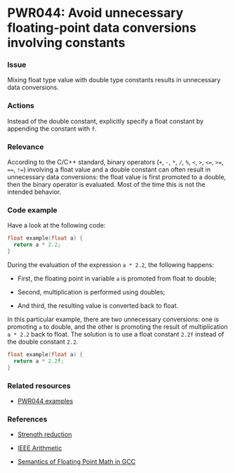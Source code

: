 # PWR044: Avoid unnecessary floating-point data conversions involving constants

### Issue

Mixing float type value with double type constants results in unnecessary data
conversions.

### Actions

Instead of the double constant, explicitly specify a float constant by appending
the constant with `f`.

### Relevance

According to the C/C++ standard, binary operators (`+`, `-`, `*`, `/`, `%`, `<`,
`>`, `<=`, `>=`, `==`, `!=`) involving a float value and a double constant can
often result in unnecessary data conversions: the float value is first promoted
to a double, then the binary operator is evaluated. Most of the time this is not
the intended behavior.

### Code example

Have a look at the following code:

```c
float example(float a) {
  return a * 2.2;
}
```

During the evaluation of the expression `a * 2.2`, the following happens:

* First, the floating point in variable `a` is promoted from float to double;

* Second, multiplication is performed using doubles;

* And third, the resulting value is converted back to float.

In this particular example, there are two unnecessary conversions: one is
promoting `a` to double, and the other is promoting the result of multiplication
`a * 2.2` back to float. The solution is to use a float constant `2.2f` instead
of the double constant `2.2`.

```c
float example(float a) {
  return a * 2.2f;
}
```

### Related resources

* [PWR044 examples](../PWR044)

### References

* [Strength reduction](../../Glossary/Strength-reduction.md)

* [IEEE Arithmetic](https://docs.oracle.com/cd/E19957-01/806-3568/ncg_math.html#:~:text=IEEE%20754%20specifies%20exactly%20the,defined%20by%20the%20IEEE%20standard)

* [Semantics of Floating Point Math in GCC](https://gcc.gnu.org/wiki/FloatingPointMath)
